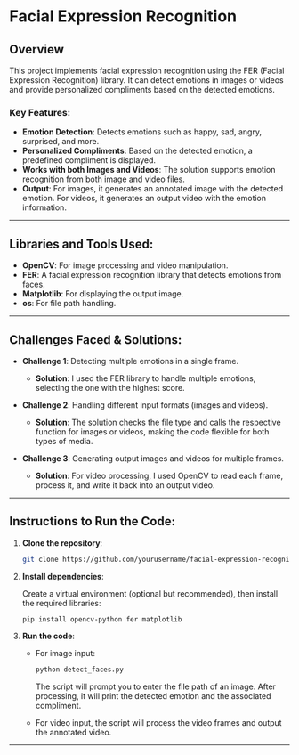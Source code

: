 # Facial Expression Recognition

## Overview

This project implements facial expression recognition using the FER (Facial Expression Recognition) library. It can detect emotions in images or videos and provide personalized compliments based on the detected emotions.

### Key Features:
- **Emotion Detection**: Detects emotions such as happy, sad, angry, surprised, and more.
- **Personalized Compliments**: Based on the detected emotion, a predefined compliment is displayed.
- **Works with both Images and Videos**: The solution supports emotion recognition from both image and video files.
- **Output**: For images, it generates an annotated image with the detected emotion. For videos, it generates an output video with the emotion information.

---

## Libraries and Tools Used:
- **OpenCV**: For image processing and video manipulation.
- **FER**: A facial expression recognition library that detects emotions from faces.
- **Matplotlib**: For displaying the output image.
- **os**: For file path handling.

---

## Challenges Faced & Solutions:
- **Challenge 1**: Detecting multiple emotions in a single frame.
    - **Solution**: I used the FER library to handle multiple emotions, selecting the one with the highest score.
    
- **Challenge 2**: Handling different input formats (images and videos).
    - **Solution**: The solution checks the file type and calls the respective function for images or videos, making the code flexible for both types of media.

- **Challenge 3**: Generating output images and videos for multiple frames.
    - **Solution**: For video processing, I used OpenCV to read each frame, process it, and write it back into an output video.

---

## Instructions to Run the Code:

1. **Clone the repository**:

    ```bash
    git clone https://github.com/yourusername/facial-expression-recognition.git
    ```

2. **Install dependencies**:

    Create a virtual environment (optional but recommended), then install the required libraries:

    ```bash
    pip install opencv-python fer matplotlib
    ```

3. **Run the code**:
   - For image input:
   
     ```bash
     python detect_faces.py
     ```

     The script will prompt you to enter the file path of an image. After processing, it will print the detected emotion and the associated compliment.

   - For video input, the script will process the video frames and output the annotated video.

---

